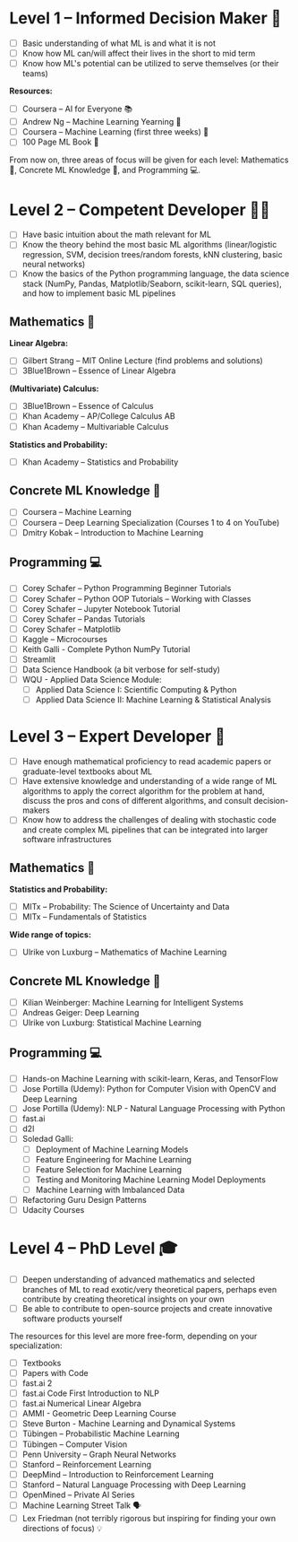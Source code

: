 # Level 1 – Informed Decision Maker 🧠

- [ ] Basic understanding of what ML is and what it is not
- [ ] Know how ML can/will affect their lives in the short to mid term
- [ ] Know how ML's potential can be utilized to serve themselves (or their teams)

**Resources:**

- [ ] Coursera – AI for Everyone 📚
- [ ] Andrew Ng – Machine Learning Yearning 📖
- [ ] Coursera – Machine Learning (first three weeks) 📆
- [ ] 100 Page ML Book 📗

From now on, three areas of focus will be given for each level: Mathematics 📐, Concrete ML Knowledge 🤖, and Programming 💻.

# Level 2 – Competent Developer 👩‍💻

- [ ] Have basic intuition about the math relevant for ML
- [ ] Know the theory behind the most basic ML algorithms (linear/logistic regression, SVM, decision trees/random forests, kNN clustering, basic neural networks)
- [ ] Know the basics of the Python programming language, the data science stack (NumPy, Pandas, Matplotlib/Seaborn, scikit-learn, SQL queries), and how to implement basic ML pipelines

## Mathematics 📐

**Linear Algebra:**
- [ ] Gilbert Strang – MIT Online Lecture (find problems and solutions)
- [ ] 3Blue1Brown – Essence of Linear Algebra

**(Multivariate) Calculus:**
- [ ] 3Blue1Brown – Essence of Calculus
- [ ] Khan Academy – AP/College Calculus AB
- [ ] Khan Academy – Multivariable Calculus

**Statistics and Probability:**
- [ ] Khan Academy – Statistics and Probability

## Concrete ML Knowledge 🤖

- [ ] Coursera – Machine Learning
- [ ] Coursera – Deep Learning Specialization (Courses 1 to 4 on YouTube)
- [ ] Dmitry Kobak – Introduction to Machine Learning

## Programming 💻

- [ ] Corey Schafer – Python Programming Beginner Tutorials
- [ ] Corey Schafer – Python OOP Tutorials – Working with Classes
- [ ] Corey Schafer – Jupyter Notebook Tutorial
- [ ] Corey Schafer – Pandas Tutorials
- [ ] Corey Schafer – Matplotlib
- [ ] Kaggle – Microcourses
- [ ] Keith Galli - Complete Python NumPy Tutorial
- [ ] Streamlit
- [ ] Data Science Handbook (a bit verbose for self-study)
- [ ] WQU - Applied Data Science Module:
   - [ ] Applied Data Science I: Scientific Computing & Python
   - [ ] Applied Data Science II: Machine Learning & Statistical Analysis

# Level 3 – Expert Developer 🚀

- [ ] Have enough mathematical proficiency to read academic papers or graduate-level textbooks about ML
- [ ] Have extensive knowledge and understanding of a wide range of ML algorithms to apply the correct algorithm for the problem at hand, discuss the pros and cons of different algorithms, and consult decision-makers
- [ ] Know how to address the challenges of dealing with stochastic code and create complex ML pipelines that can be integrated into larger software infrastructures

## Mathematics 📐

**Statistics and Probability:**
- [ ] MITx – Probability: The Science of Uncertainty and Data
- [ ] MITx – Fundamentals of Statistics

**Wide range of topics:**
- [ ] Ulrike von Luxburg – Mathematics of Machine Learning

## Concrete ML Knowledge 🤖

- [ ] Kilian Weinberger: Machine Learning for Intelligent Systems
- [ ] Andreas Geiger: Deep Learning
- [ ] Ulrike von Luxburg: Statistical Machine Learning

## Programming 💻

- [ ] Hands-on Machine Learning with scikit-learn, Keras, and TensorFlow
- [ ] Jose Portilla (Udemy): Python for Computer Vision with OpenCV and Deep Learning
- [ ] Jose Portilla (Udemy): NLP - Natural Language Processing with Python
- [ ] fast.ai
- [ ] d2l
- [ ] Soledad Galli:
   - [ ] Deployment of Machine Learning Models
   - [ ] Feature Engineering for Machine Learning
   - [ ] Feature Selection for Machine Learning
   - [ ] Testing and Monitoring Machine Learning Model Deployments
   - [ ] Machine Learning with Imbalanced Data
- [ ] Refactoring Guru Design Patterns
- [ ] Udacity Courses

# Level 4 – PhD Level 🎓

- [ ] Deepen understanding of advanced mathematics and selected branches of ML to read exotic/very theoretical papers, perhaps even contribute by creating theoretical insights on your own
- [ ] Be able to contribute to open-source projects and create innovative software products yourself

The resources for this level are more free-form, depending on your specialization:

- [ ] Textbooks
- [ ] Papers with Code
- [ ] fast.ai 2
- [ ] fast.ai Code First Introduction to NLP
- [ ] fast.ai Numerical Linear Algebra
- [ ] AMMI - Geometric Deep Learning Course
- [ ] Steve Burton - Machine Learning and Dynamical Systems
- [ ] Tübingen – Probabilistic Machine Learning
- [ ] Tübingen – Computer Vision
- [ ] Penn University – Graph Neural Networks
- [ ] Stanford – Reinforcement Learning
- [ ] DeepMind – Introduction to Reinforcement Learning
- [ ] Stanford – Natural Language Processing with Deep Learning
- [ ] OpenMined – Private AI Series
- [ ] Machine Learning Street Talk 🗣️
- [ ] Lex Friedman (not terribly rigorous but inspiring for finding your own directions of focus) 💡
